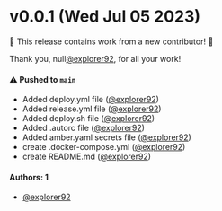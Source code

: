 # v0.0.1 (Wed Jul 05 2023)

:tada: This release contains work from a new contributor! :tada:

Thank you, null[@explorer92](https://github.com/explorer92), for all your work!

#### ⚠️ Pushed to `main`

- Added deploy.yml file ([@explorer92](https://github.com/explorer92))
- Added release.yml file ([@explorer92](https://github.com/explorer92))
- Added deploy.sh file ([@explorer92](https://github.com/explorer92))
- Added .autorc file ([@explorer92](https://github.com/explorer92))
- Added amber.yaml secrets file ([@explorer92](https://github.com/explorer92))
- create .docker-compose.yml ([@explorer92](https://github.com/explorer92))
- create README.md ([@explorer92](https://github.com/explorer92))

#### Authors: 1

- [@explorer92](https://github.com/explorer92)
